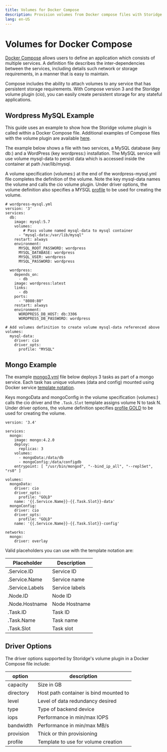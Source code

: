 ```yaml
---
title: Volumes for Docker Compose
description: Provision volumes from Docker compose files with Storidge persistent storage
lang: en-US
---
```


# Volumes for Docker Compose

[Docker Compose](https://docs.docker.com/compose/overview/) allows users to define an application which consists of multiple services. A definition file describes the inter-dependencies between the services, including details such network or storage requirements, in a manner that is easy to maintain.

Compose includes the ability to attach volumes to any service that has persistent storage requirements. With Compose version 3 and the Storidge volume plugin (cio), you can easily create persistent storage for any stateful applications.  

## **Wordpress MySQL Example**

This guide uses an example to show how the Storidge volume plugin is called within a Docker Compose file. Additional examples of Compose files with the volume plugin are available [here](https://github.com/Storidge/docker-stacks).

The example below shows a file with two services, a MySQL database (key db:) and a WordPress (key wordpress:) installation. The MySQL service will use volume mysql-data to persist data which is accessed inside the container at path /var/lib/mysql.

A volume specification (volumes:)  at the end of the wordpress-mysql.yml file completes the definition of the volume. Note the key mysql-data names the volume and calls the cio volume plugin. Under driver options, the volume definition also specifies a MYSQL [profile](http://storidge.com/docs/profiles/) to be used for creating the volume.

```
# wordpress-mysql.yml
version: '3'
services:
  db:
    image: mysql:5.7
    volumes:
        # Pass volume named mysql-data to mysql container
      - "mysql-data:/var/lib/mysql"
    restart: always
    environment:
      MYSQL_ROOT_PASSWORD: wordpress
      MYSQL_DATABASE: wordpress
      MYSQL_USER: wordpress
      MYSQL_PASSWORD: wordpress

  wordpress:
    depends_on:
      - db
    image: wordpress:latest
    links:
      - db
    ports:
      - "8080:80"
    restart: always
    environment:
      WORDPRESS_DB_HOST: db:3306
      WORDPRESS_DB_PASSWORD: wordpress

# Add volumes definition to create volume mysql-data referenced above
volumes:
  mysql-data:
    driver: cio
    driver_opts:
      profile: "MYSQL"
```

## **Mongo Example**

The example [mongo3.yml](https://github.com/Storidge/docker-stacks/blob/master/mongo3.yml) file below deploys 3 tasks as part of a mongo service. Each task has unique volumes (data and config) mounted using Docker service [template notation](https://docs.docker.com/engine/reference/commandline/service_create/#create-services-using-templates).

Keys mongoData and mongoConfig in the volume specification (volumes:) calls the cio driver and the `.Task.Slot` template assigns volume N to task N. Under driver options, the volume definition specifies [profile GOLD](https://github.com/Storidge/cio-profiles/blob/master/GOLD) to be used for creating the volume.

```
version: '3.4'

services:
  mongo:
    image: mongo:4.2.0
    deploy:
      replicas: 3
    volumes:
      - mongoData:/data/db
      - mongoConfig:/data/configdb
    entrypoint: [ "/usr/bin/mongod", "--bind_ip_all", "--replSet", "rs0" ]

volumes:
  mongoData:
    driver: cio
    driver_opts:
      profile: "GOLD"
    name: '{{.Service.Name}}-{{.Task.Slot}}-data'
  mongoConfig:
    driver: cio
    driver_opts:
      profile: "GOLD"
    name: '{{.Service.Name}}-{{.Task.Slot}}-config'

networks:
  mongo:
    driver: overlay
```

Valid placeholders you can use with the template notation are:

| **Placeholder**            | **Description**             |
|----------------------------|-----------------------------|
| .Service.ID                | Service ID                  |
| .Service.Name              | Service name                |
| .Service.Labels            | Service labels              |
| .Node.ID                   | Node ID                     |
| .Node.Hostname             | Node Hostname               |
| .Task.ID                   | Task ID                     |
| .Task.Name                 | Task name                   |
| .Task.Slot                 | Task slot                   |


## **Driver Options**

The driver options supported by Storidge's volume plugin in a Docker Compose file include:

| **option** | **description**                        |
| ---------- | -------------------------------------- |
| capacity   | Size in GB                             |
| directory  | Host path container is bind mounted to |
| level      | Level of data redundancy desired       |
| type       | Type of backend device                 |
| iops       | Performance in min/max IOPS            |
| bandwidth  | Performance in min/max MB/s            |
| provision  | Thick or thin provisioning             |
| profile    | Template to use for volume creation    |
